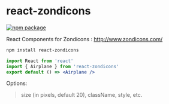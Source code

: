 # react-zondicons

[![npm package][npm-badge]][npm]

React Components for Zondicons : http://www.zondicons.com/

```bash
npm install react-zondicons
```

``` jsx
import React from 'react'
import { Airplane } from 'react-zondicons'
export default () => <Airplane />
```

Options:
> size (in pixels, default 20), className, style, etc.

[npm-badge]: https://img.shields.io/npm/v/npm-package.png?style=flat-square
[npm]: https://www.npmjs.org/package/npm-package
